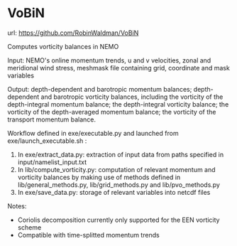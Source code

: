 # VoBiN

url: https://github.com/RobinWaldman/VoBiN

Computes vorticity balances in NEMO

Input: NEMO's online momentum trends, u and v velocities, zonal and meridional wind stress, meshmask file containing grid, coordinate and mask variables

Output: depth-dependent and barotropic momentum balances; depth-dependent and barotropic vorticity balances, including the vorticity of the depth-integral momentum balance; the depth-integral vorticity balance; the vorticity of the depth-averaged momentum balance; the vorticity of the transport momentum balance.

Workflow defined in exe/executable.py and launched from exe/launch_executable.sh :
1. In exe/extract_data.py: extraction of input data from paths specified in input/namelist_input.txt
2. In lib/compute_vorticity.py: computation of relevant momentum and vorticity balances by making use of methods defined in lib/general_methods.py, lib/grid_methods.py and lib/pvo_methods.py
3. In exe/save_data.py: storage of relevant variables into netcdf files

Notes:
- Coriolis decomposition currently only supported for the EEN vorticity scheme
- Compatible with time-splitted momentum trends
